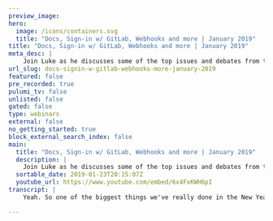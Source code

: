 ```yaml
---
preview_image:
hero:
  image: /icons/containers.svg
  title: "Docs, Sign-in w/ GitLab, Webhooks and more | January 2019"
title: "Docs, Sign-in w/ GitLab, Webhooks and more | January 2019"
meta_desc: |
    Join Luke as he discusses some of the top issues and debates from the Pulumi community at 
url_slug: docs-signin-w-gitlab-webhooks-more-january-2019
featured: false
pre_recorded: true
pulumi_tv: false
unlisted: false
gated: false
type: webinars
external: false
no_getting_started: true
block_external_search_index: false
main:
  title: "Docs, Sign-in w/ GitLab, Webhooks and more | January 2019"
  description: |
    Join Luke as he discusses some of the top issues and debates from the Pulumi community at  ► Join the Pulumi Community Slack: https://slack.pulumi.com/
  sortable_date: 2019-01-23T20:15:07Z
  youtube_url: https://www.youtube.com/embed/6x4FxKWH6pI
transcript: |
    Yeah. So one of the biggest things we've really done in the New Year so far has been to uh really uh kind of revamp some of the, the onboarding uh um information. And so really uh taking the Pulumi uh documentation and some of that content and really uh kind of uh revamping it, making it easier for folks to get started and, and learn the product. Um And so that's really helping the open source project and, and folks who are coming in and, and getting started with that um to uh to learn about Pulumi um to get started quickly and to find all the different documentation around it. Um I'll go in a little bit deeper on some of the changes we've made there recently. Um But let me also just quickly touch on a couple of the other big things from, from last year. Uh One was we um we launched the kind of team tier uh of the, of the product. And so, um for folks, we've had a bunch of folks now who have been using Pulumi for a while or, or graduating to use it in production environments um and have been actually jumping over to using uh kind of the team tier um and using some of the additional features there and we'll talk about some of the new things there in a second as well. Um And then finally, it's been just the sort of growth of the, the um uh user based ecosystem. Really excited about that, really excited the Pulumi community Slack um that I'll jump over to and, and, and look at some questions from um It's been great. Tons of folks jumping in there asking questions, building, really cool things. Um On top of Pulumi, really excited to see the, the growth in that uh in that community uh over the last uh last few months. Um So I'll jump in all of those a little bit more in detail in a second. Um The one other thing that was kind of fun in the end of last year since we did the live stream. Uh Last was we actually spent a bunch of time out at uh conferences in uh in December and, and uh talking about Pulumi with a whole bunch of users. Um Both folks who are already using Pulumi and a lot of folks who, who aren't yet using Pulumi and uh spent all the time at Reinvent at Coupon uh at EU um a number of these different conferences and it was amazing. Uh One of my big takeaways from that was just, you know, almost everyone we talked to at those conferences um was really having kind of some of the core problems that, that Pulumi helps with managing the, you know, enormous complexity of their cloud infrastructure, bringing that under control, applying software engineering practices to it, avoiding just sort of the out of control copy paste. Um These were things that really were resonating. Um And uh and it was really great to sort of hear all the different stories of how folks were, were, were, you know, trying to tackle those problems and how Pulumi was positioned to kind of help them out. And so really want to uh talk uh first of the time about some of the different uh ways in which Pulumi uh helps out with that and then some of the specific challenges that that folks have seen. So, uh so, yeah, so, um just to get started, um we've done a bunch of things in the product and then sort of the overall experience over the last few weeks and I wanted to just touch on a few of the most interesting things there and then I'll talk a little bit later about some of the things that are coming up soon. Um So the first thing that we've done that I think is really notable is uh spent some time kind of improving uh the doc site. And this is a thing where, you know, a bunch of users have, have given us feedback. Hey, you know, we need to have you know, some of this information be a little bit easier to find. Um And so I've spent some time uh uh working on that and for those who haven't tried yet, you can go to Pulumi IO click install, you know, go through the steps to, to get in to get started. Um One of the major things we've changed over here as well is just improving the sort of navigation and things. So if I come into documentation, I can drill in, I can go and look at, you know, all the command line capabilities, the team and collaboration features that Pulumi offers um as well as things like going to architecture and concepts and doing a deep dive into each of these uh into each of these areas. One of these pages in particular, we did a, you know, a big uh revamp over is the program model page. This is, you know, from our um you know, community slack and a bunch of the other forums where we're working with users and answering questions for them as they, as they sort of um build up um larger and larger Pulumi uh code bases. Uh There's a bunch of questions around the program model which come up, you know, regularly. And so we really wanted to put some effort into making sure that uh but these pages had really good examples and a lot more detail on kind of how to do some of the core things with inside your Pulumi program. And so you can come into this page, you can take a look at, you know, hey, if I want to work with creating resources, how do I do that resource outputs is a key thing in Pulumi. That is kind of how you can stitch together the outputs of one resource to the inputs of another um Generally, really important. Um We have here examples now in all the different supported languages. Um and a whole bunch of details of uh of how to do a variety of different tasks with that. So a lot more detailed documentation there, a really great resource. And then finally, we um you know, our API reference uh uh we've expanded a bit. And so, for example, um you know, if I come over into the AWS documentation we have here and you want to go and learn about what you can do with Aws using Pulumi. Um We have now, you know, uh these things are collapsible so you can quickly go and look at just the pieces you care about. Uh Here, you can see just all the capabilities of Aws that are exposed into Pulumi. And there's a couple of interesting things here. One, you can see several features that are sort of new things that have been released since reinvent. And so just in the last, you know, few weeks that we have exposed through to Pulumi users like a mesh I think was announced at Reinvent. And uh um a document DB was announced even more, frequently, frequently, just a couple of weeks ago. So these capabilities are all here for Pulumi users of aws. But the interesting thing is I can come in here as well and dive into, you know, class table. We've actually now added examples into a lot of the documentation here. And so here's an example where I can get, you know, documentation of what it looks like to use a dynamodb table in one use case. And this sort of just gives me a simple access to, you know, a working example of, of the full thing, a very, very important something that users have asked us for for a long time, I can also go and do things like billing mode, I can go and search for that property. Um And you know, one of the other things that it announced reinvent was the sort of on demand uh pricing model for for dynamo DV. And this is something that a lot of um I was very excited about. A lot of users were very excited about. Um we can go. And so you see that that's now available as the pay request option on billing mode. And we can also see from this, that we can do things like, you know, hover over and click on Pulumi dot output to go and learn about what Pulumi dot Output does. And that links us to that Um So we've made just generally this documentation quite a bit um easier and richer to use. We can also do things like say, you know, we have the on event handler on tables. Um This is, you know, lets me fire an event any time uh any using dynamo TV streams and so I can do things like click on this to go and see what that signature looks like. Find this table event, uh you know, which, which has all the details of the structure of these events and I can click through here, get all this information uh right inside the documentation. So a lot of work on the API documentation make that uh really um really great. Another thing that we did recently was uh was bring in support for additional um uh you know, login options. Um And so uh you may have seen in the past we supported github as the way you can sort of log in to uh the Pulumi back end. Um And so if I go to app dot Pulumi dot com in fresh window here, um you'll actually see we can now log in with both github and GLAB. And so we've had many users now who had been asking us about GIT lab, who are using GLAB as their primary kind of source control and identity. And so now folks who have GLAB identities can also sign in here working on as well right now. And that should be available very soon. And so we're trying to make it so it's really easy to log in here and we're not just tied to kind of github. We have a variety of different providers. And of course, in our, um you know, uh folks who are using Pulumi inside an enterprise setting can use kind of the SAM L um sign on as well. Um So I think that's, that's really nice and then I'll show what kind of one other feature which we just kind of announced today. And I'll just go over to the blog to uh um to show a little bit about that is, is webhooks. Um And so this has been in the product for about a week. We just kind of put out a blog post that really walks through kind of some of the um how you can use uh webhooks um earlier today. Um And Webhooks is a feature we've had quite a lot of asks for. Um It's just the ability to uh hook up a um you know, hook up a web, hook to your stack so that you get events uh sent to you every time there's an update or preview or any of that kind of those kind of actions on your stack. So you can do additional things. Um You can either, you know, log that into Slack or some channel like that, you can do additional work that you might need to do in your um in your, you know, sort of deployment and processing stack. Um It's a variety of different scenarios that we've seen, we've seen folks try to use for webhooks. Um But this provides a key point of extensibility for uh for use with, with the Pulumi back in. Um And so this is a really nice uh kind of feature. One of the things I thought I'd do is just really quickly show the end to end because it also shows off kind of using uh building a Pulumi program to uh to, to hook up webhooks. So I can go over to app dot Pulumi dot com. Um, go log in and I can go to my Pulumi account. Um This is uh our internal uh account for the Pulumi team. And so we've got, you know, a whole bunch of uh examples deployed here. Um And I can come over to settings and actually now have this new webhooks, uh pain. Uh And so we, you see, we actually have ourselves for our own team. We've got to post updates to Slack Web books. So we've got this hooked up uh for some of our own webs in for our own sort of use case internally in our team. Um But we have a number of Pulumi customers who are doing similar things to this as well, who've helped get set up on top of this. Um But I can go and create a new one as well. Um And so I can say, you know, Luke's demo web book. Um and then I need to payload URL. Um And so, uh to do this, I need sort of some uh web api, you know, some HDPN point on the internet that I can send these requests to. And of course, that's something that Pulumi is, is great at doing. So, uh I'm gonna say a demo web book, I'll just go and create this and then I'll just say Pulumi to create one. Let me just come over here and do uh AWS typescript. Let's just pick all the default options here. And this is just gonna template out a new Pulumi project and I'm gonna use this project just to really simply create uh a um a web API that I can run that can handle this and then I can go and make that richer over time if I want to. Um So let me just go ahead and create this and say, yes, you know, some of these warnings are actually just because I'm, I have a DEV build installed locally. And so I'm getting some warnings. Um but they shouldn't, uh end users wouldn't see these things. This is just because I'm working on uh recent bits. So, OK. So I've got this created. Um In fact, you know, if I come over here and click on this, you can see, uh I've already deployed a very simple uh app to this demo web book um thing. But let me just open this up in visual studio code and let's just look at this program. OK. So I've got this little program right now. It's just got a S3 bucket exposed. I don't need that. So instead I'm going to do something simple. I'm gonna say, uh constant um uh API equals new AWS dot API gateway. We've got this handy, you know, uh API gateway dot X API, which makes it really easy to stand up a new API and it's got a few different things I can set, I can pass the swagger string that I build out myself or I can just pass a set of routes. Um And so in this case, I'm going to pass a route and I'm going to say, you know, when I post because I think the web books use post uh to uh to the root path, then I want to run this event in. Um And so for right now, I'll just say console dot log ev. And then I actually need to return the, the, the shape that it requires. So I'm gonna say status code 200 body. Yeah. Ok. So I think the web books expect me to return a 200 or else they'll try and, you know, do some retries and things. Um But this is a simple uh handler and so now I'll just say exports constants uh URL, api dot URL. OK. So this is a very simple Pulumi program, just exposes a rest A P at this URL that we we export and post a single A P on that post to the root path that's going to run this code. It's just going to console that, log the event and then, and then grab this. OK? So let's come back over here and just say Pulumi up and we'll see as usual Pulumi will do a preview of this deployment. OK? So it's gonna create these eight resources associated with this. So some uh some A BS resources to make that API gateway. Um And it's gonna delete uh the bucket that was there temporarily as part of the simple thing. So let's go ahead and do that. OK? This will just take uh probably 2030 seconds. Um There we go. Yeah, 21 seconds. And so now we've updated that we can see over here, we did this, we did this update. Um We can see all the details of what was changed there so that we actually now have a simpler view here and then the, all the details of the resources um there as well. Um And finally, the links over until I can go and see these resources in Aws. But the really important thing is that I have this URL here now. Um And so if I, if I uh curl this URL, for example, you'll see we get back that hello world that we uh we wrote in the code. So this is now an endpoint exposed on the internet that we can send requests to. Uh and I can just uh also go and do something like Pulumi logs and Pulumi logs dash F. This will actually give me the logs from this application. And so since I hit that end point and I console dot log, the event we see here, that's actually gonna that console dot logged event payload is all going to be in my los here. So I can actually see the logs of what requests have been made um to my endpoint. So I'll just hit cancel there. OK? But the key thing is now I have that uh that end point here. Um So this end point right here. So I'll go back to my web book. Uh where was my web book right here? And I'll just go and say I want the payload URL to be that. And I'm not going to set any secret right now. We do have the ability to kind of set a, a sign a secret which will then ensure that we pass a sort of um H mac digest of that to your handler. So you can verify that it was really sent from Pulumi is is correct. Um This would be since this endpoint is something which you know, any of you could right now be sending requests to. We want to be able to make sure eventually that if we're getting the request that there are things that are guaranteed to be from uh from Pulumi. And so you can definitely do for this simple example, I won't, we have an example in the link from the blogs that shows how to, how to hook that up correctly as well. OK. So, um right, so now I have that set up. Um And what I wanna do is um what I'll actually do is I'll create another instance of this same stack. Um But I'll create an instance of this. If you look at my Pulumi stack, LS, I'll actually see that this is um this is in my Luke Hoban organization, my own personal organization, but I can create an instance of this stack uh in Pulumi. So I can say Pulumi Web. So now I'll have two different stacks. And if I do Pulumi stack, LS, you now see, I've got two different stacks, the Luke Open Web DEV, and the Pulumi demo web DEV. And so if I do Pulumi up here, this will actually deploy uh this app into uh the, the new, the new stack. So I'll just go ahead and say yes, since now, I've got two copies of this stood up. Um And the reason I'm doing this is because this will actually uh trigger uh those web books because I'm creating a stack. I'm, I'm doing some events on it. And so if I come over here, uh we'll now see uh if I refresh this page, I can actually see the events that have been sent to it. Um And so here, if I click on this, uh we'll actually see that this was a uh update succeeded uh with creating nine resources and we'll see that my uh web book. Um oh, actually, this is not the web book I was looking at. Uh but uh but I can see if I come over here and I go to my other stack. Uh So I'll go over to Web DEV. And now if I do Pulumi Log Chef, we actually see we got quite a few uh hits here. So we got um uh this kind of body that's uh encrypted here. Um Actually, since I want to show the body, well, I could, I could actually go and grab the body. This is, it looks like it's uh um a 64 encoded or something here. So, uh I um I could uh un en code this and we'd see this was actually the payload, the same payload that we got sent over here. Um But the key thing is here, we're actually getting to this end point that I created, we're actually getting these things delivered on every time I do some sort of update. And so each of these is a different, you know, an update, succeeded, update, succeeded. And this one is a, you know, created a new stack. And so each of these different events with their payload is being sent to my handler. So two key things I think showing off there one is, you know, this ability to have webhooks and the ability to sort of manage them. And a bunch of different integrations we can do with those including like slack and workflows and that kind of thing. Um But the the other is just the ability to really simply stand up a rest API kind of using Pulumi um both uh stand up the infrastructure for it in this case, the API, but then also write the code that's going to be implemented in here. And of course, I can then go and, you know, sort of say, you know, constant table there, new A 0.0 DB dot table. Um and I can set that up as well uh to be a, you know, a data store. And then if I want, I can actually keep some, you know, store some data into that using the AWS SDK um as part of my implementation of this LAMBDA. So I can actually have a state full application here as well. Um Really simply kind of using polluting, we can dive into that more uh if folks are interested at some other point. Um But anyway, that was, that was a quick tour of kind of using web books, both uh using web books in the service and uh in the back end. So if there are any questions uh, that have come in. I'll definitely, uh, jump over and kind of look at some of those right now. Otherwise I'll, uh, I'll answer, uh, a couple of, uh, other things that have got backed up. All right. Uh, I don't see any questions right now, so I'll go back to a few of the things that have come up over the last, uh, you know, week or so that I thought were kind of interesting um and spend a little time talking about those. Um So one of them was uh got some questions about um uh about auto naming. Um And in particular, let me see where those were back here. Um Yeah, so I think, uh you know, Felix had asked these questions about, you know, pulu these adding random numbers to the adverse resources. Um And, you know, is there any way to prevent the sort of random number, you know, in this case, my table 314142, is there a way to prevent that from happening? And so let me just talk a little bit about that and about kind of why um why that is and why it's interesting. So we see in this piece of code here, we created a Pulumi resource called, you know, API um the uh and when I look over at what I did in the, in the cli here, uh you can sort of say, you know, Pulumi actually what I'll what I'll do is just jump over into the web console. Mhm. Um And we can see these resources. Uh Yeah, it might be the, you do. Yeah. So these resources each, you know, have a Pulumi name like API, but then they also, you know, have a generated name for their ID. So, you know, in this case it's API dash and then some, you know, some uh random digits here as well. The reason why we do that uh is to make sure that uh when you create one of these resources, we want to make sure it's, it's unique uh inside the cloud provider. We want you to be able to deploy this same uh program multiple times uh without conflicting uh on the names. And we also want uh to be able to make sure that when we replace one of these resources, if you make some change that requires us to replace it, uh that we can cleanly create the new one before we delete the old one. And this is actually a really important uh capability to be able to create uh the new one before the before I delete the old one. For example, in this API case, um if I would make a change to this, like, um you know, this will, this will, well, actually, why don't I just uh you know, let's, let's imagine that I add a new handler here. Um I'll just kind of do the exact same thing here. Um So if I do this now, I've, I've updated the handler and I come down here and I say Pulumi update, we'll actually see, uh, we'll see, we'll get a preview of what changes this is gonna make um to my stack. And you see it's doing actually quite, you know, a few different things inside the implementation of this API and in fact, it's replacing the deployment, it's replacing the permissions and it's gonna update then the rest API and the stage to kind of point to that. Um And because we're, because we create on all these replacements, like the replacement of this deployment because we do that replacement, uh uh we do the creation before the deletion, it means we can actually create the new deployment, update the stage to point to that and then delete the old deployment without any downtime on that API. And that ensures that any time anyone hits that in point, they're going to get the correct result. Um We're gonna, you know, correctly shift over to the new one only after it's completely stood up um where we have to uh you know, create a new one. you know, with a, with a new name, we wouldn't be able to do that, that coordination. And so it's actually very important, this ability to generate a unique names for these is actually very important to be able to have really good up time uh during updates. And that's why we do that by default. Now, it is possible though to, to, uh you know, pick that name explicitly yourself. And so if I go back and do that table, uh a 0.0 DB dot table, uh I can come over here for example and uh and say name colon, I think there's some other, let me just make this correct, so I can show you what this does uh attributes and hash keys. So I wanna do attributes. OK? Let me just put the attributes and hash key. It's going to be ID. OK? So there's a minimal and I'll just say billing mode um a curve. So I get to use the nice features there. OK? So this is a Dynamo DB table. I'm gonna create in this case, I'm gonna say name uh hello. So the Pulumi name for it is going to be table, but I'm gonna say its name is hello. And what we'll see if I do this is uh when I do Pulumi up, um This will actually show in the preview. It will actually show that the research I'm going to create for this dynamite table is actually going to be named exactly how low it's not going to have the, the randomness added to it. Hm I'm not sure why this is ticking to. I'll just uh uh well, let me see. Let me start with the All right. So we're gonna create a table uh way up here. Uh Yeah, here's the table. Um So we're gonna create this table and we'll see that its name is actually hello. Um And so it's going to be created with that name. Uh If I went ahead and create this, I'd actually create that table. Well, uh with that name, let me actually just move this and I'll just go ahead and do it. Yeah, I'll go ahead and create this. Um And we'll see this will create the dynamo DB table. Um It shouldn't take very long and then if you go over to the data console, we'll see it's actually named uh actually named hello. So we'll come in here, go to resources, find our table, uh click over to the data, this console and we're on the hello table. So it's name is exactly hello. You'll see a lot of these other ones, we have, have these sort of random hex at the end, but this hello table was exactly named hello table. Uh If we come and remove that though, uh then I'll do a Pulumi update now because this is changing the identity of this thing. It will actually require that we replace it. Um And so we should see a replacement looks like it didn't see the change at all. Uh Not sure what went on there. Um But anyway, I think folks get the point that we were able to use the explicit name column to name the table. Um In this case, um we could do that for any averse research, really, any research we want if we want to explicitly name it and get a specific name. But for the most part, we encourage folks not to do that because that does make it harder to get zero downtime replacements. OK. Let me just jump over. Um See if there's any other questions here. So one other uh question we had uh just in the last couple of days uh was about using kind of get output. And so let me talk a little bit about that as well. Let's see where that was here, right? So we, we had someone asking about using a new feature that we actually deployed called stack reference. Um And uh one of the things I'll just quickly show off kind of how that works. Um So we added this new feature, we've got a number of users have pointed out they're kind of using multiple Pulumi stacks and each stack is sort of one deployed and versioned kind of unit of of code. But many folks want to split up their applications into multiple stacks. So they'll have one which is maybe their networking layer one, which is their um you know, core infrastructure, maybe their cluster and then one which is their sort of each, each of their applications maybe is its own stack. But as they do this, they kind of want to reference things from the lower layer. So they want their application stack to reference the outputs of the, of the maybe the community cluster stack. So they can figure out which cluster to deploy into. Um And so they want to actually have links between different stacks they have deployed. And so actually added uh the ability to kind of do that. And so, um you know, if I want to say base stack um equals new Pulumi dot stack reference. Um And so this will now be a kind of reference to that underlying uh that, you know, the stack that's stored somewhere else. And I can go over and pick anything that I have to find inside an organization. So anything I have access to from within Pulumi I can reference. And so I can say, you know, maybe I want to take this uh Luke airflow stack. Uh So I can just grab its name, I can say name colon uh and grab that uh if it was something in the Pulumi organization. So for example, if I had it in an organization I own, uh I could just, you know, grab over this and I could grab Pulumi slash. Um And so now I can reference, you know that example as well. Uh And so this lets me to just say I want to grab a reference to that thing. And now I can look, you know, this, this particular example has a bucket name output. And so I could then say base stack dot get output uh fucking name. Um And this is now going to be a reference to this value. And so if I updated that underlying stack and then redeployed this, we would see a delta there and then we'd have to then go and push that delta through our stack as well. This is a way of sort of chaining stacks together in kind of a really nice way. Um And so now I've got, you know, my bucket name. Uh And now I could use that, you know, maybe in here I can then go and, you know, uh it was a test decay. Uh I could use that to sort of, uh uh you know, I could put a, you know, put objects. Um, so I could call three do, put object and pass in that bucket name and put an object into that bucket every time this event gets fired or something. And so this is a way of me chaining together research, defining multiple stacks in a really convenient way. Something we added, I think in December, we've seen a lot of folks picking that up and using it since then. And so I had a few questions of folks kind of troubleshooting, how to do things there. Um We had other questions. I think there was one this morning about kind of how to do some uh event driven serverless solutions on A S. Uh I think this is always a really interesting thing. I think this is a place where Pulumi is can be really nice. I mean, this example I showed with the web book is actually kind of kind of like that it's event driven in the sense of creating this rest api um But it's also kind of amazing, you know, I created this table here. You can also do things like say table dot on event uh you know, um And this is using the, the streaming. Um And so I think I have to turn on streaming, it says Dream enable troop. Um But now I can say, you know, on events. Um uh And again, I can do sort of a sync uh ev, you know, and just with, just with this code. Uh oh actually, I need one more thing. I need uh I need to say starting position, I have to pick whether a starting position is either trim horizon or latest. This is just part of the dynamo to B streams model is I need to pick kind of how to, how it sees the, the stream. Um But just with this, you know, a couple of lines of code, I've actually hooked up a callback at lambda to, you know, what, whatever is happening at a table. So every time uh some operation happens to modify that table, I'm getting an event and I can go and do interesting things with those, I do some post processing uh do some, you know, whatever it is. I want to do um it's really easy to get into kind of using event driven servers, things either this kind of event driven on tables, event driven on buckets, event driven on timers, just any of the kind of standard event driven things and also very easy to just incorporate this into existing infrastructure. And so I think this is, this is kind of a really nice um scenario. All right. Um And then the, the last thing uh I want to talk about, I kind of briefly we had a couple of questions just in the last few days, just about working with, with outputs. Uh I think there's this one here. Um uh You know, someone's looking for, how do I do kind of Jason stringify but do it when I'm trying to stringify something that has outputs inside it. Um This is actually something that we now do have a lot more kind of documentation and things on um inside this programming model section. Um And so resource outputs. Um So a lot of different examples kind of hear of how to do various things. But let me just show kind of a couple of those in the context of this program that we have here. Um Just to give a sense. So for folks who are kind of new to Pulumi, um one of the things that you'll see a lot working with Pulumi is this notion of Pulumi dot output. Um And that is sort of, um this is something that we, we expose in all the different languages um that we, we have in, in javascript Python and go. Um And of course, it's more explicit in, in typescript here where it's in the, in the types of the thing. And basically Pulumi our outputs are the way that we take, you know, when I create this API there's going to be some properties of it like the URL, they're not known until it actually gets deployed. And so they're not known right away, but they will be known as the program kind of deploys itself into your infrastructure. And so if you want to write arbitrary code, uh that sort of operates in here, you need to be able to do that um as you know, only once that value is available. And so if I want to do something with that, URL, I need to go do it only once it's available and this is where apply um comes in. And so you'll see for something that's an output, we've got this apply method on it. And I can just say, you know, URL goes to maybe a console, don't log it. And so what this will do is when that URL becomes available, uh We'll go ahead and run this console dot log. And so the first time I deploy the application, it won't be available until it actually deploys that. And in later times, if it needs to replace it, this will wait until it replaces it. Otherwise it'll, it'll use the existing URL. And so this is a, you know, this is a core thing you need to be able to do to compose values together. But a really common thing that folks want to do is, is sort of uh uh you know, compose more interesting things. And so, for example, they might want to say, you know, um uh I don't know what they wanna say, lets um other URL equals um you know, and they might want to say something like this. Um They don't want to do some string concatenation, for example, where they can ate, you know, hello and then put the URL inside it. Um And so that's another case where you can use, apply. And similarly, you might want to do, you know, Jason dot Spring Aly and maybe this URL is uh is actually a rich object in this case. Uh You know, it's a, it's a string but maybe uh there's the one on here that is not. Uh Yeah. So, I mean, stage, for example, well, stage, I guess none of these are, are that uh interesting of objects. Um But if I, if I did have a self rich object, I might want to adjacent stringify it, for example. Um And so I can do that as well kind of inside and apply. Um And so you can learn a lot about the different ways you can sort of use apply and some of the other um building blocks around that um inside these documentation pages here. Um But that's a topic that, that comes up a fair bit here as well. OK. Uh So that I think may be it uh for today covered a bunch of different uh topics about what's new and some of the kind of questions that have come up recently. Um If folks have any, any other questions or things they're interested in, uh, definitely drop us a note in the, in the community slack. Um And, uh, we'll be excited to come back next week and, uh, and talk about some of the new things that we're doing um with Pulumi. Great thanks to everyone for joining us. We'll see you again next time. 51.

---
```

